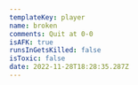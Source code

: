 ```yaml
---
templateKey: player
name: broken
comments: Quit at 0-0
isAFK: true
runsInGetsKilled: false
isToxic: false
date: 2022-11-28T18:28:35.287Z
---
```

